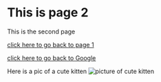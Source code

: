 # This is page 2

This is the second page

[click here to go back to page 1](Readme.md)

[click here to go back to Google](https://www.google.com)

Here is a pic of a cute kitten
![picture of cute kitten](https://encrypted-tbn0.gstatic.com/images?q=tbn:ANd9GcSNAIN-nwdTKBL7KeZBIiOwg0dsjE19qL5UiAOd4Ji0V73Ya3xPHVAIZufDqBCcjDs8mKsWGtSlUHWRE4Glkt_1IsTmJq5hqR4Umbx1feba.jpg)
